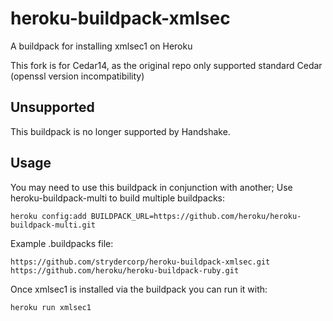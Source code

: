 # heroku-buildpack-xmlsec

A buildpack for installing xmlsec1 on Heroku

This fork is for Cedar14, as the original repo only supported standard Cedar (openssl version incompatibility)

## Unsupported

This buildpack is no longer supported by Handshake.

## Usage

You may need to use this buildpack in conjunction with another;
Use heroku-buildpack-multi to build multiple buildpacks:

    heroku config:add BUILDPACK_URL=https://github.com/heroku/heroku-buildpack-multi.git

Example .buildpacks file:

    https://github.com/strydercorp/heroku-buildpack-xmlsec.git
    https://github.com/heroku/heroku-buildpack-ruby.git

Once xmlsec1 is installed via the buildpack you can run it with:

    heroku run xmlsec1

